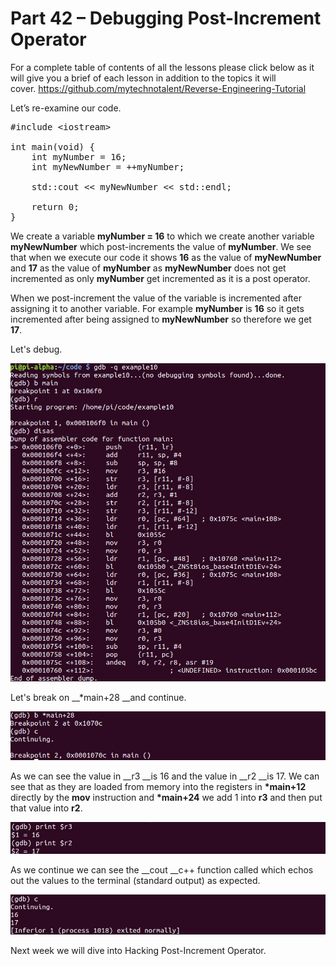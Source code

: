 # Part 42 – Debugging Post-Increment Operator

For a complete table of contents of all the lessons please click below as it will give you a brief of each lesson in addition to the topics it will cover.&nbsp;https://github.com/mytechnotalent/Reverse-Engineering-Tutorial

Let’s re-examine our code.

<pre spellcheck="false">#include &lt;iostream&gt;

int main(void) {
&nbsp;&nbsp; &nbsp;int myNumber = 16;
&nbsp;&nbsp; &nbsp;int myNewNumber = ++myNumber;

&nbsp;&nbsp; &nbsp;std::cout &lt;&lt; myNewNumber &lt;&lt; std::endl;

&nbsp;&nbsp; &nbsp;return 0;
}
</pre>

We create a variable __myNumber = 16__ to which we create another variable __myNewNumber__ which post-increments the value of __myNumber__.&nbsp;We see that when we execute our code it shows __16__ as the value of __myNewNumber__ and __17__ as the value of __myNumber__ as __myNewNumber__ does not get incremented as only __myNumber__ get incremented as it is a post operator.

When we post-increment the value of the variable is incremented after assigning it to another variable.&nbsp;For example __myNumber__ is __16__ so it gets incremented after being assigned to __myNewNumber__ so therefore we get __17__.

Let's debug.

<div class="slate-resizable-image-embed slate-image-embed__resize-full-width"><img src="imgs/366968694.jpg"/></div>

Let's break on __\*main+28 __and continue.

<div class="slate-resizable-image-embed slate-image-embed__resize-full-width"><img src="imgs/733502771.jpg"/></div>

As we can see the value in __r3 __is 16 and the value in __r2 __is 17. We can see that as they are loaded from memory into the registers in __\*main+12__ directly by the __mov__ instruction and __\*main+24__ we add 1 into __r3__ and then put that value into __r2__.

<div class="slate-resizable-image-embed slate-image-embed__resize-full-width"><img src="imgs/692636955.jpg"/></div>

As we continue we can see the __cout __c++ function called which echos out the values to the terminal (standard output) as expected.

<div class="slate-resizable-image-embed slate-image-embed__resize-full-width"><img src="imgs/308625006.jpg"/></div>

Next week we will dive into Hacking Post-Increment Operator.